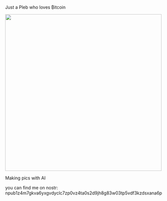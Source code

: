 Just a Pleb who loves ₿itcoin

<img src="Images/pfp.png" width="500" height="500" />

Making pics with AI 

you can find me on  nostr: npub1z4m7gkva6yxgvdyclc7zp0vz4ta0s2d9jh8g83w03tp5vdf3kzdsxana6p
